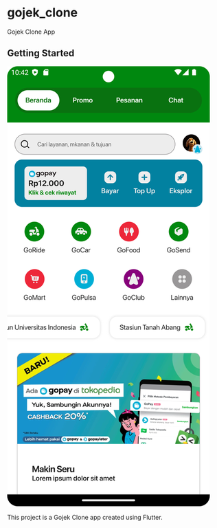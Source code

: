# gojek_clone

Gojek Clone App

## Getting Started

![Capture 1](./captures/ss-1.png)

This project is a Gojek Clone app created using Flutter.
